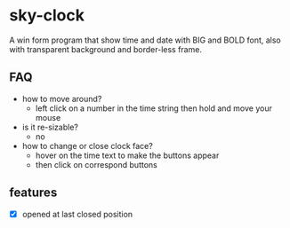 # sky-clock

A win form program that show time and date with BIG and BOLD font, also with transparent background and border-less frame.

## FAQ

- how to move around?
  - left click on a number in the time string then hold and move your mouse
- is it re-sizable?
  - no
- how to change or close clock face?
  - hover on the time text to make the buttons appear
  - then click on correspond buttons

## features

*[x] opened at last closed position
 



